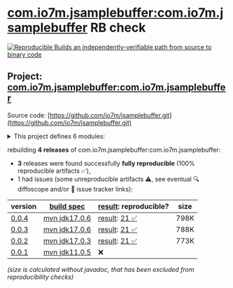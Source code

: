 [com.io7m.jsamplebuffer:com.io7m.jsamplebuffer](https://central.sonatype.com/artifact/com.io7m.jsamplebuffer/com.io7m.jsamplebuffer/versions) RB check
=======

[![Reproducible Builds](https://reproducible-builds.org/images/logos/rb.svg) an independently-verifiable path from source to binary code](https://reproducible-builds.org/)

## Project: [com.io7m.jsamplebuffer:com.io7m.jsamplebuffer](https://central.sonatype.com/artifact/com.io7m.jsamplebuffer/com.io7m.jsamplebuffer/versions)

Source code: [https://github.com/io7m/jsamplebuffer.git](https://github.com/io7m/jsamplebuffer.git)

<details><summary>This project defines 6 modules:</summary>

* [com.io7m.jsamplebuffer:com.io7m.jsamplebuffer](https://central.sonatype.com/artifact/com.io7m.jsamplebuffer/com.io7m.jsamplebuffer/0.0.4)
* [com.io7m.jsamplebuffer:com.io7m.jsamplebuffer.api](https://central.sonatype.com/artifact/com.io7m.jsamplebuffer/com.io7m.jsamplebuffer.api/0.0.4)
* [com.io7m.jsamplebuffer:com.io7m.jsamplebuffer.documentation](https://central.sonatype.com/artifact/com.io7m.jsamplebuffer/com.io7m.jsamplebuffer.documentation/0.0.4)
* [com.io7m.jsamplebuffer:com.io7m.jsamplebuffer.tests](https://central.sonatype.com/artifact/com.io7m.jsamplebuffer/com.io7m.jsamplebuffer.tests/0.0.4)
* [com.io7m.jsamplebuffer:com.io7m.jsamplebuffer.vanilla](https://central.sonatype.com/artifact/com.io7m.jsamplebuffer/com.io7m.jsamplebuffer.vanilla/0.0.4)
* [com.io7m.jsamplebuffer:com.io7m.jsamplebuffer.xmedia](https://central.sonatype.com/artifact/com.io7m.jsamplebuffer/com.io7m.jsamplebuffer.xmedia/0.0.4)
</details>

rebuilding **4 releases** of com.io7m.jsamplebuffer:com.io7m.jsamplebuffer:
- **3** releases were found successfully **fully reproducible** (100% reproducible artifacts :white_check_mark:),
- 1 had issues (some unreproducible artifacts :warning:, see eventual :mag: diffoscope and/or :memo: issue tracker links):

| version | [build spec](/BUILDSPEC.md) | [result](https://reproducible-builds.org/docs/jvm/): reproducible? | size |
| -- | --------- | ------ | -- |
| [0.0.4](https://central.sonatype.com/artifact/com.io7m.jsamplebuffer/com.io7m.jsamplebuffer/0.0.4/pom) | [mvn jdk17.0.6](com.io7m.jsamplebuffer-0.0.4.buildspec) | [result](com.io7m.jsamplebuffer-0.0.4.buildinfo): [21 :white_check_mark: ](com.io7m.jsamplebuffer-0.0.4.buildcompare) | 798K |
| [0.0.3](https://central.sonatype.com/artifact/com.io7m.jsamplebuffer/com.io7m.jsamplebuffer/0.0.3/pom) | [mvn jdk17.0.6](com.io7m.jsamplebuffer-0.0.3.buildspec) | [result](com.io7m.jsamplebuffer-0.0.3.buildinfo): [21 :white_check_mark: ](com.io7m.jsamplebuffer-0.0.3.buildcompare) | 788K |
| [0.0.2](https://central.sonatype.com/artifact/com.io7m.jsamplebuffer/com.io7m.jsamplebuffer/0.0.2/pom) | [mvn jdk17.0.3](com.io7m.jsamplebuffer-0.0.2.buildspec) | [result](com.io7m.jsamplebuffer-0.0.2.buildinfo): [21 :white_check_mark: ](com.io7m.jsamplebuffer-0.0.2.buildcompare) | 773K |
| [0.0.1](https://central.sonatype.com/artifact/com.io7m.jsamplebuffer/com.io7m.jsamplebuffer/0.0.1/pom) | [mvn jdk11.0.5](com.io7m.jsamplebuffer-0.0.1.buildspec) | :x: | |

<i>(size is calculated without javadoc, that has been excluded from reproducibility checks)</i>
